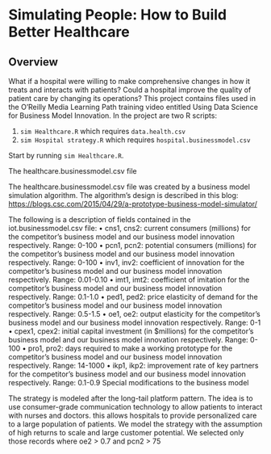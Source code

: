 # Simulating People: How to Build Better Healthcare

## Overview
What if a hospital were willing to make comprehensive changes in how it treats and interacts with patients? Could a hospital improve the quality of patient care by changing its operations? This project contains files used in the O’Reilly Media Learning Path training video entitled Using Data Science for Business Model Innovation. In the project are two R scripts:

1. `sim Healthcare.R` which requires `data.health.csv`
2. `sim Hospital strategy.R` which requires `hospital.businessmodel.csv`

Start by running `sim Healthcare.R`. 

The healthcare.businessmodel.csv file

The healthcare.businessmodel.csv file was created by a business model simulation algorithm. The algorithm’s design is described in this blog:
https://blogs.csc.com/2015/04/29/a-prototype-business-model-simulator/

 The following is a description of fields contained in the iot.businessmodel.csv file:
•	cns1, cns2: current consumers (millions) for the competitor’s business model and our business model innovation respectively. Range: 0-100
•	pcn1, pcn2: potential consumers (millions) for the competitor’s business model and our business model innovation respectively. Range: 0-100
•	inv1, inv2: coefficient of innovation for the competitor’s business model and our business model innovation respectively. Range: 0.01-0.10
•	imt1, imt2: coefficient of imitation for the competitor’s business model and our business model innovation respectively. Range: 0.1-1.0
•	ped1, ped2: price elasticity of demand for the competitor’s business model and our business model innovation respectively. Range: 0.5-1.5
•	oe1, oe2: output elasticity for the competitor’s business model and our business model innovation respectively. Range: 0-1
•	cpex1, cpex2: initial capital investment (in $millions) for the competitor’s business model and our business model innovation respectively. Range: 0-100
•	pro1, pro2: days required to make a working prototype for the competitor’s business model and our business model innovation respectively. Range: 14-1000
•	ikp1, ikp2: improvement rate of key partners for the competitor’s business model and our business model innovation respectively. Range: 0.1-0.9
Special modifications to the business model

The strategy is modeled after the long-tail platform pattern. The idea is to use consumer-grade communication technology to allow patients to interact with nurses and doctors. this allows hospitals to provide personalized care to a large population of patients. We model the strategy with the assumption of high returns to scale and large customer potential. We selected only those records where oe2 > 0.7 and pcn2 > 75
